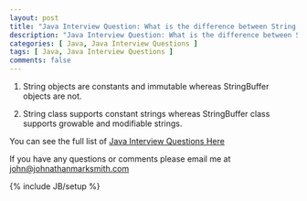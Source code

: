 ```yaml
---
layout: post
title: "Java Interview Question: What is the difference between String and String Buffer"
description: "Java Interview Question: What is the difference between String and String Buffer"
categories: [ Java, Java Interview Questions ]
tags: [ Java, Java Interview Questions ]
comments: false
---
```


1) String objects are constants and immutable whereas StringBuffer objects are not.

2) String class supports constant strings whereas StringBuffer class supports growable and modifiable strings.

You can see the full list of <a href="/java-interview-questions.html">Java Interview Questions Here</a>

If you have any questions or comments please email me at <a href="mailto:john@johnathanmarksmith.com">john@johnathanmarksmith.com</a>


{% include JB/setup %}
